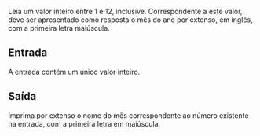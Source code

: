 Leia um valor inteiro entre 1 e 12, inclusive. Correspondente a este valor, deve ser apresentado como resposta o mês do ano por extenso, em inglês, com a primeira letra maiúscula.

## Entrada
A entrada contém um único valor inteiro.

## Saída
Imprima por extenso o nome do mês correspondente ao número existente na entrada, com a primeira letra em maiúscula.